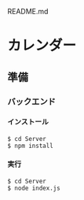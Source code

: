 README.md


# カレンダー

## 準備

### バックエンド

#### インストール
```
$ cd Server
$ npm install
```

#### 実行
```
$ cd Server
$ node index.js
```

